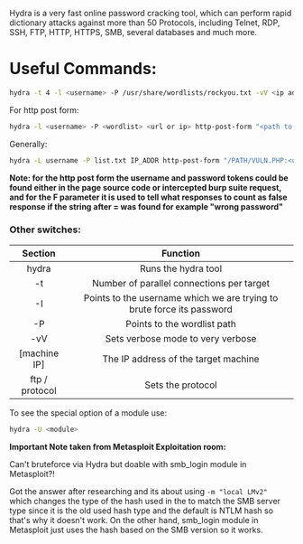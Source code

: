 Hydra is a very fast online password cracking tool, which can perform rapid dictionary attacks against more than 50 Protocols, including Telnet, RDP, SSH, FTP, HTTP, HTTPS, SMB, several databases and much more.
# Useful Commands:

```bash
hydra -t 4 -l <username> -P /usr/share/wordlists/rockyou.txt -vV <ip address> <protocol>
```

For http post form:

```bash
hydra -l <username> -P <wordlist> <url or ip> http-post-form "<path to page in this style /x/y/z.php>:<username>=^USER^&<password>=^PASS^:F=<wrong password>"
```

Generally:

```bash
hydra -L username -P list.txt IP_ADDR http-post-form "/PATH/VULN.PHP:<username>=^USER^&PASSWORD_ARG=^PASS^:H=Cookie: COOKIE1=TESTl; COOKIE2=TEST2:INCORRECT_RET_VALUE" -I -V 
```

**Note: for the http post form the username and password tokens could be found either in the page source code or intercepted burp suite request, and for the F parameter it is used to tell what responses to count as false response if the string after = was found for example "wrong password"**
### Other switches:

|**Section** | **Function** |
| :-------:| :------:|
|hydra|Runs the hydra tool| 
|-t|Number of parallel connections per target|
|-I|Points to the username which we are trying to brute force its password|
|-P|Points to the wordlist path|
|-vV|Sets verbose mode to very verbose|
|[machine IP]|The IP address of the target machine|
|ftp / protocol|Sets the protocol|

To see the special option of a module use: 

```bash
hydra -U <module>
```

**Important Note taken from Metasploit Exploitation room:** 

Can't bruteforce via Hydra but doable with smb_login module in Metasploit?!

Got the answer after researching and its about using `-m "local LMv2" `  which changes the type of the hash used in the to match the SMB server type since it is the old used hash type and the default is NTLM hash so that's why it doesn't work. On the other hand, smb_login module in Metasploit just uses the hash based on the SMB version so it works.